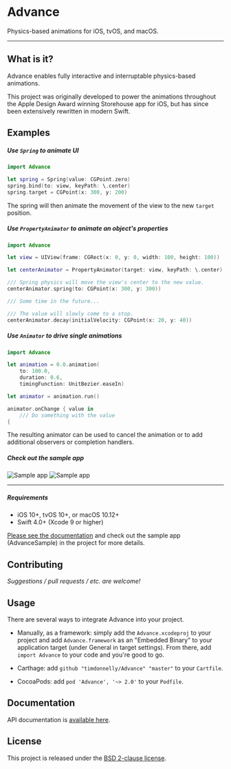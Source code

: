 # Advance

Physics-based animations for iOS, tvOS, and macOS.

---

## What is it?

Advance enables fully interactive and interruptable physics-based animations.

This project was originally developed to power the animations throughout the Apple Design Award winning Storehouse app for iOS, but has since been extensively rewritten in modern Swift.

## Examples

##### Use `Spring` to animate UI

```swift
import Advance

let spring = Spring(value: CGPoint.zero)
spring.bind(to: view, keyPath: \.center)
spring.target = CGPoint(x: 300, y: 200)

```
The spring will then animate the movement of the view to the new `target` position.

##### Use `PropertyAnimator` to animate an object's properties

```swift
import Advance

let view = UIView(frame: CGRect(x: 0, y: 0, width: 100, height: 100))

let centerAnimator = PropertyAnimator(target: view, keyPath: \.center)

/// Spring physics will move the view's center to the new value.
centerAnimator.spring(to: CGPoint(x: 300, y: 300))

/// Some time in the future...

/// The value will slowly come to a stop.
centerAnimator.decay(initialVelocity: CGPoint(x: 20, y: 40))

```

##### Use `Animator` to drive single animations

```swift
import Advance

let animation = 0.0.animation(
    to: 100.0, 
    duration: 0.6, 
    timingFunction: UnitBezier.easeIn)

let animator = animation.run()

animator.onChange { value in
    /// Do something with the value
{

```

The resulting animator can be used to cancel the animation or to add additional observers or completion handlers.


##### Check out the sample app

![Sample app](https://github.com/timdonnelly/Advance/raw/master/images/nav.gif)
![Sample app](https://github.com/timdonnelly/Advance/raw/master/images/logo.gif)

****

##### Requirements
* iOS 10+, tvOS 10+, or macOS 10.12+
* Swift 4.0+ (Xcode 9 or higher)

[Please see the documentation](http://timdonnelly.github.io/Advance/) and check out the sample app (AdvanceSample) in the project for more details.

## Contributing

*Suggestions / pull requests / etc. are welcome!*

## Usage

There are several ways to integrate Advance into your project.

* Manually, as a framework: simply add the `Advance.xcodeproj` to your project and add `Advance.framework` as an "Embedded Binary" to your application target (under General in target settings). From there, add `import Advance` to your code and you're good to go.

* Carthage: add `github "timdonnelly/Advance" "master"` to your `Cartfile`.

* CocoaPods: add `pod 'Advance', '~> 2.0'` to your `Podfile`.

## Documentation
API documentation is [available here](http://timdonnelly.github.io/Advance/docs).

## License
This project is released under the [BSD 2-clause license](https://github.com/timdonnelly/Advance/blob/master/LICENSE).
